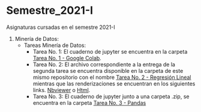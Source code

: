 # Semestre_2021-I
Asignaturas cursadas en el semestre 2021-I

1. Minería de Datos: 
    - Tareas Minería de Datos:
      - Tarea No. 1: El cuaderno de jupyter se encuentra en la carpeta [Tarea No. 1 - Google Colab](https://github.com/dsperezba/Semestre_2021-I/tree/main/Tareas%20Minería%20de%20Datos/Tarea%20No.%201%20-%20Google%20Colab).
      - Tarea No. 2: El archivo correspondiente a la entrega de la segunda tarea se encuentra disponible en la carpeta de este mismo repositorio con el nombre [Tarea No. 2 - Regresión Lineal](https://github.com/dsperezba/Semestre_2021-I/tree/main/Tareas%20Minería%20de%20Datos/Tarea%20No.%202%20-%20Regresión%20Lineal) mientras que las renderizaciones se encuentran en los siguientes links. [Nbviewer](https://nbviewer.jupyter.org/github/dsperezba/Semestre_2021-I/blob/main/Tareas%20Minería%20de%20Datos/Tarea%20No.%202%20-%20Regresión%20Lineal/Tarea%20No.%202%20-%20Minería.ipynb) o [Html](https://htmlpreview.github.io/?https://github.com/dsperezba/Semestre_2021-I/blob/main/Tareas%20Minería%20de%20Datos/Tarea%20No.%202%20-%20Regresión%20Lineal/Tarea%20No.%202%20-%20Minería.ipynb). 
      - Tarea No. 3: El cuaderno de jupyter junto a una carpeta .zip, se encuentra en la carpeta [Tarea No. 3 - Pandas](https://github.com/dsperezba/Semestre_2021-I/tree/main/Tareas%20Minería%20de%20Datos/Tarea%20No.%203%20-%20Pandas)
    
